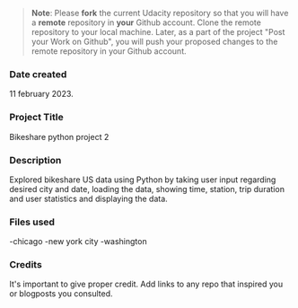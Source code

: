 >**Note**: Please **fork** the current Udacity repository so that you will have a **remote** repository in **your** Github account. Clone the remote repository to your local machine. Later, as a part of the project "Post your Work on Github", you will push your proposed changes to the remote repository in your Github account.

### Date created 
11 february 2023.



### Project Title
Bikeshare python project 2


### Description
Explored bikeshare US data using Python by taking user input regarding desired city and date, loading the data, showing time, station, trip duration and user statistics and displaying the data.

### Files used
-chicago
-new york city
-washington

### Credits
It's important to give proper credit. Add links to any repo that inspired you or blogposts you consulted.

